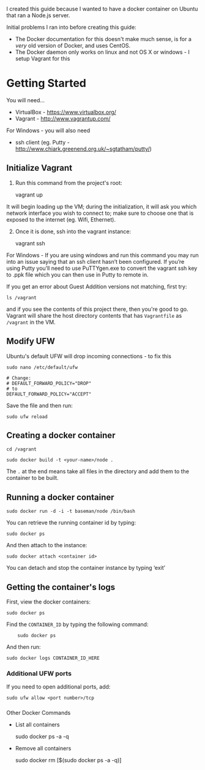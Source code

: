 I created this guide because I wanted to have a docker container on Ubuntu that ran a Node.js server.

Initial problems I ran into before creating this guide:

 - The Docker documentation for this doesn't make much sense, is for a *very* old version of Docker, and uses CentOS.
 - The Docker daemon only works on linux and not OS X or windows - I setup Vagrant for this

# Getting Started
You will need…
- VirtualBox - https://www.virtualbox.org/
- Vagrant - http://www.vagrantup.com/

For Windows - you will also need
- ssh client (eg. Putty - http://www.chiark.greenend.org.uk/~sgtatham/putty/)

## Initialize Vagrant
1. Run this command from the project's root:

    vagrant up

It will begin loading up the VM; during the initialization, it will ask you which network interface you wish to connect to; 
make sure to choose one that is exposed to the internet (eg. Wifi, Ethernet).

2. Once it is done, ssh into the vagrant instance:

    vagrant ssh

For Windows - If you are using windows and run this command you may run into an issue saying that an ssh client hasn’t been configured. If you’re using Putty you’ll need to use PuTTYgen.exe to convert the vagrant ssh key to .ppk file which you can then use in Putty to remote in.

If you get an error about Guest Addition versions not matching, first try:

    ls /vagrant

and if you see the contents of this project there, then you're good to go. Vagrant will share the host directory contents that has `Vagrantfile` as `/vagrant` in the VM.

## Modify UFW
Ubuntu's default UFW will drop incoming connections - to fix this

    sudo nano /etc/default/ufw

    # Change:
    # DEFAULT_FORWARD_POLICY="DROP"
    # to
    DEFAULT_FORWARD_POLICY="ACCEPT"

Save the file and then run:

    sudo ufw reload

## Creating a docker container

    cd /vagrant

    sudo docker build -t <your-name>/node .

The `.` at the end means take all files in the directory and add them to the container to be built.

## Running a docker container

    sudo docker run -d -i -t baseman/node /bin/bash

You can retrieve the running container id by typing:

    sudo docker ps

And then attach to the instance:

    sudo docker attach <container id>

You can detach and stop the container instance by typing ‘exit’

## Getting the container's logs

First, view the docker containers:

    sudo docker ps

Find the `CONTAINER_ID` by typing the following command:

        sudo docker ps

And then run:

    sudo docker logs CONTAINER_ID_HERE

### Additional UFW ports
If you need to open additional ports, add:

    sudo ufw allow <port number>/tcp

###
Other Docker Commands

- List all containers

    sudo docker ps -a -q

- Remove all containers

   sudo docker rm [$(sudo docker ps -a -q)]

